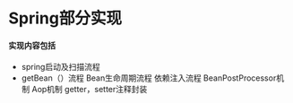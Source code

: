 # Spring部分实现

#### 实现内容包括
- spring启动及扫描流程 
- getBean（）流程 
  Bean生命周期流程 
  依赖注入流程
  BeanPostProcessor机制
  Aop机制
  getter，setter注释封装